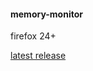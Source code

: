 #### memory-monitor

firefox 24+

[latest release](https://github.com/uaSad/memory-monitor/releases/latest "latest release")
